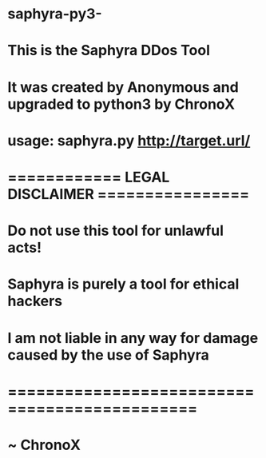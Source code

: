 # saphyra-py3-
# 
# This is the Saphyra DDos Tool
# It was created by Anonymous and upgraded to python3 by ChronoX
# 
# usage: saphyra.py http://target.url/
# 
# ============ LEGAL DISCLAIMER ================
# Do not use this tool for unlawful acts!
# Saphyra is purely a tool for ethical hackers
# I am not liable in any way for damage caused by the use of Saphyra
# ==============================================
#
# ~ ChronoX
